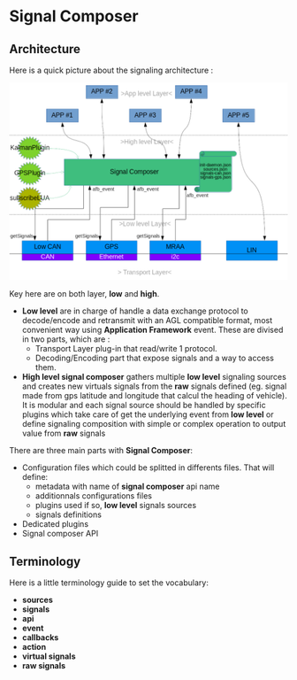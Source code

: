 # Signal Composer

## Architecture

Here is a quick picture about the signaling architecture :

![GlobalArchitecture]

Key here are on both layer, **low** and **high**.

- **Low level** are in charge of handle a data exchange protocol to
 decode/encode and retransmit with an AGL compatible format, most convenient
 way using **Application Framework** event. These are divised in two parts,
 which are :
  - Transport Layer plug-in that read/write 1 protocol.
  - Decoding/Encoding part that expose signals and a way to access them.
- **High level signal composer** gathers multiple **low level** signaling
 sources and creates new virtuals signals from the **raw** signals defined (eg.
 signal made from gps latitude and longitude that calcul the heading of
 vehicle). It is modular and each signal source should be handled by specific
 plugins which take care of get the underlying event from **low level** or
 define signaling composition with simple or complex operation to output value
 from **raw** signals

There are three main parts with **Signal Composer**:

- Configuration files which could be splitted in differents files. That will
 define:
  - metadata with name of **signal composer** api name
  - additionnals configurations files
  - plugins used if so, **low level** signals sources
  - signals definitions
- Dedicated plugins
- Signal composer API

## Terminology

Here is a little terminology guide to set the vocabulary:

- **sources**
- **signals**
- **api**
- **event**
- **callbacks**
- **action**
- **virtual signals**
- **raw signals**

[GlobalArchitecture]: pictures/Global_Signaling_Architecture.png "Global architecture"
